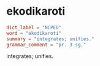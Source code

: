# ekodikaroti

``` toml
dict_label = "NCPED"
word = "ekodikaroti"
summary = "integrates; unifies."
grammar_comment = "pr. 3 sg."
```

integrates; unifies.

